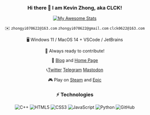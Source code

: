 <div align="center">
  
### Hi there 👋 I am Kevin Zhong, aka CLCK!

[![My Awesome Stats](https://awesome-github-stats.azurewebsites.net/user-stats/CLCK0622?cardType=level-alternate&preferLogin=false)](https://git.io/awesome-stats-card)

✉️ `zhongyi070622@163.com` `zhongyi070622@gmail.com` `clck0622@163.com`

🖥 Windows 11 / MacOS 14 + VSCode / JetBrains

🔨 Always ready to contribute!

📝 [Blog](https://blog.clckkkkk.site) and [Home Page](https://www.clckkkkk.site)

📞[Twitter](https://twitter.com/CLCKKKKK) [Telegram](https://t.me/CLCKKKKK) <a rel="me" href="https://mastodon.social/@CLCKKKKK">Mastodon</a>

🎮 Play on [Steam](https://steamcommunity.com/id/zhongyi070622/) and [Epic](https://store.epicgames.com/zh-CN/u/3e733c852de04da686cca0abf85adda7)

### ⚡ Technologies

![C++](https://img.shields.io/badge/-C++-00599C?style=flat-square&logo=c)
![HTML5](https://img.shields.io/badge/-HTML5-E34F26?style=flat-square&logo=html5&logoColor=white)
![CSS3](https://img.shields.io/badge/-CSS3-1572B6?style=flat-square&logo=css3)
![JavaScript](https://img.shields.io/badge/-JavaScript-black?style=flat-square&logo=javascript)
![Python](https://img.shields.io/badge/-Python-black?style=flat-square&logo=Python)
![GitHub](https://img.shields.io/badge/-GitHub-181717?style=flat-square&logo=github)

</div>
